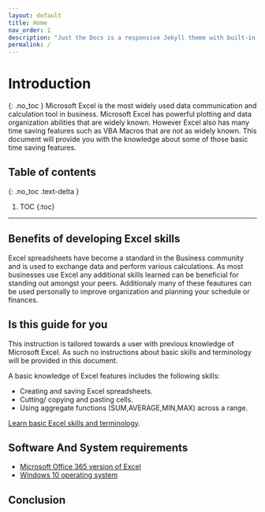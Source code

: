 ```yaml
---
layout: default
title: Home
nav_order: 1
description: "Just the Docs is a responsive Jekyll theme with built-in search that is easily customizable and hosted on GitHub Pages."
permalink: /
---
```



# Introduction
{: .no_toc }
Microsoft Excel is the most widely used data communication and calculation tool in business. Microsoft Excel has powerful plotting and data organization abilities that are widely known. However Excel also has many time saving features such as VBA Macros that are not as widely known. This document will provide you with the knowledge about some of those basic time saving features.

## Table of contents
{: .no_toc .text-delta }

1. TOC
{:toc}

---


## Benefits of developing Excel skills
Excel spreadsheets have become a standard in the Business community and is used to exchange data and perform various calculations. 
As most businesses use Excel any additional skills learned can be beneficial for standing out amongst your peers. Additionaly many of these feautures can be used personally to improve organization and planning your schedule or finances.


## Is this guide for you
This instruction is tailored towards a user with previous knowledge of Microsoft Excel. As such no instructions about basic skills and terminology will be provided in this document. 

A basic knowledge of Excel features includes the following skills:
 * Creating and saving Excel spreadsheets.
 * Cutting/ copying and pasting cells.
 * Using aggregate functions (SUM,AVERAGE,MIN,MAX) across a range.
 
[Learn basic Excel skills and terminology](https://www.excel-easy.com/).
 
 ## Software And System requirements
* [Microsoft Office 365 version of Excel](https://products.office.com/en-ca/compare-all-microsoft-office-products?&activetab=tab%3aprimaryr1) 
* [Windows 10 operating system](https://www.microsoft.com/en-ca/windows/get-windows-10) 

## Conclusion

